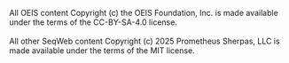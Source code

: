 All OEIS content Copyright (c) the OEIS Foundation, Inc. is made available under the terms of the CC-BY-SA-4.0 license.  
<br>
All other SeqWeb content Copyright (c) 2025 Prometheus Sherpas, LLC is made available under the terms of the MIT license.